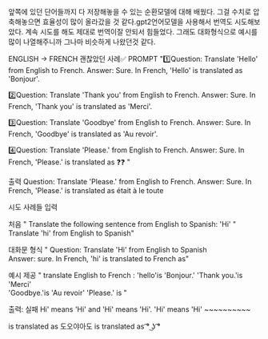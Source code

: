 앞쪽에 있던 단어들까지 다 저장해놓을 수 있는 순환모델에 대해 배웠다. 그걸 수치로 압축해놓으면 효율성이 많이 올라갔을 것 같다.gpt2언어모델을 사용해서 번역도 시도해보았다. 계속 시도를 해도 제대로 번역이잘 안되서 힘들었다. 그래도 대화형식으로 예시를 많이 나열해주니까 그나마 비슷하게 나왔던것 같다. 



ENGLISH -> FRENCH 괜찮았던 사례✅
PROMPT
"1️⃣Question: Translate 'Hello' from English to French. 
Answer: Sure. In French, 'Hello' is translated as 'Bonjour'. 

2️⃣Question: Translate 'Thank you' from English to French. 
Answer: Sure. In French, 'Thank you' is translated as 'Merci'. 

3️⃣Question: Translate 'Goodbye' from English to French. 
Answer: Sure. In French, 'Goodbye' is translated as 'Au revoir'.

 4️⃣Question: Translate 'Please.' from English to French. 
Answer: Sure. In French, 'Please.' is translated as ❓❓ "

출력
Question: Translate 'Please.' from English to French. 
Answer: Sure. In French, 'Please.' is translated as était à le toute


시도 사례들
입력

처음
" Translate the following sentence from English to Spanish: 'Hi'
" Translate 'hi' from English to Spanish"

대화문 형식
" Question: Translate 'Hi' from English to Spanish  
Answer: sure. In French, 'hi' is translated to French as"

예시 제공
" translate English to French : 
'hello'is 'Bonjour.'    'Thank you.'is 'Merci'  
'Goodbye.'is 'Au revoir' 
'Please.' is  "

출력: 실패
Hi' means 'Hi' and 'Hi' means 'Hi'. 'Hi' means 'Hi' ~~~~~~~~~~

is translated as 도오야아도
is translated as  ͡° ͜ʖ ͡°
